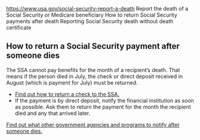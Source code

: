 

https://www.usa.gov/social-security-report-a-death
Report the death of a Social Security or Medicare beneficiary
How to return Social Security payments after death
Reporting Social Security death without death certificate

**How to return a Social Security payment after someone dies**
--------------------------------------------------------------

The SSA cannot pay benefits for the month of a recipient’s death. That means if the person died in July, the check or direct deposit received in August (which is payment for July) must be returned.

* [Find out how to return a check to the SSA.](https://www.ssa.gov/OP_Home/handbook/handbook.01/handbook-0134.html)
* If the payment is by direct deposit, notify the financial institution as soon as possible. Ask them to return the payment for the month the recipient died and any that arrived later.

[Find out what other government agencies and programs to notify after someone dies.](https://www.usa.gov/report-a-death)
